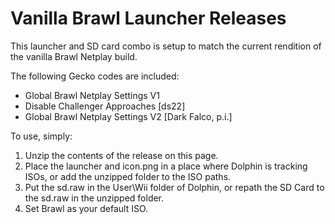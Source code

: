 # Vanilla Brawl Launcher Releases
This launcher and SD card combo is setup to match the current rendition of the vanilla Brawl Netplay build.

The following Gecko codes are included:  
* Global Brawl Netplay Settings V1  
* Disable Challenger Approaches \[ds22\]  
* Global Brawl Netplay Settings V2 \[Dark Falco, p.i.\]

To use, simply:
1. Unzip the contents of the release on this page.
2. Place the launcher and icon.png in a place where Dolphin is tracking ISOs, or add the unzipped folder to the ISO paths.
3. Put the sd.raw in the User\Wii folder of Dolphin, or repath the SD Card to the sd.raw in the unzipped folder.
4. Set Brawl as your default ISO.
